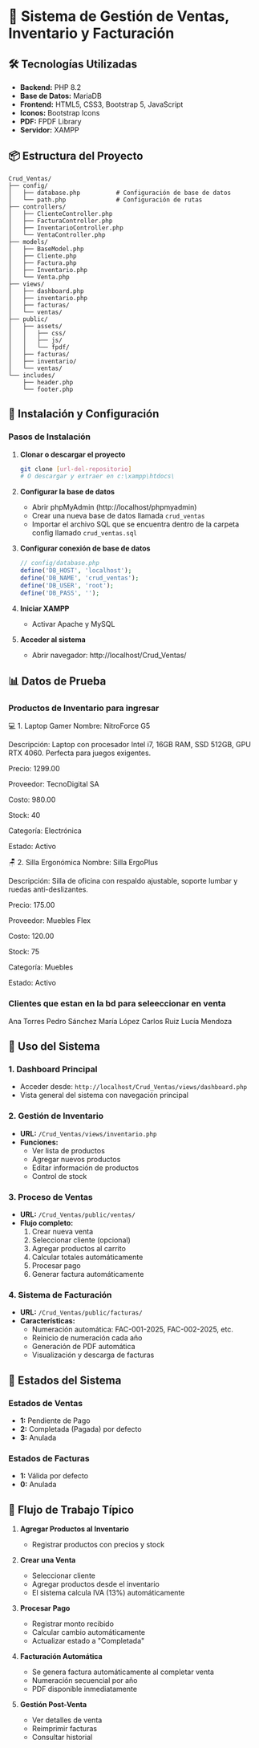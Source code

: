 # 🛒 Sistema de Gestión de Ventas, Inventario y Facturación

## 🛠️ Tecnologías Utilizadas

- **Backend:** PHP 8.2
- **Base de Datos:** MariaDB
- **Frontend:** HTML5, CSS3, Bootstrap 5, JavaScript
- **Iconos:** Bootstrap Icons
- **PDF:** FPDF Library
- **Servidor:** XAMPP

## 📦 Estructura del Proyecto

```
Crud_Ventas/
├── config/
│   ├── database.php          # Configuración de base de datos
│   └── path.php              # Configuración de rutas
├── controllers/
│   ├── ClienteController.php
│   ├── FacturaController.php
│   ├── InventarioController.php
│   └── VentaController.php
├── models/
│   ├── BaseModel.php
│   ├── Cliente.php
│   ├── Factura.php
│   ├── Inventario.php
│   └── Venta.php
├── views/
│   ├── dashboard.php
│   ├── inventario.php
│   ├── facturas/
│   └── ventas/
├── public/
│   ├── assets/
│   │   ├── css/
│   │   ├── js/
│   │   └── fpdf/
│   ├── facturas/
│   ├── inventario/
│   └── ventas/
└── includes/
    ├── header.php
    └── footer.php
```

## 🚀 Instalación y Configuración

### Pasos de Instalación

1. **Clonar o descargar el proyecto**
   ```bash
   git clone [url-del-repositorio]
   # O descargar y extraer en c:\xampp\htdocs\
   ```

2. **Configurar la base de datos**
   - Abrir phpMyAdmin (http://localhost/phpmyadmin)
   - Crear una nueva base de datos llamada `crud_ventas`
   - Importar el archivo SQL que se encuentra dentro de la carpeta config llamado `crud_ventas.sql`

3. **Configurar conexión de base de datos**
   ```php
   // config/database.php
   define('DB_HOST', 'localhost');
   define('DB_NAME', 'crud_ventas');
   define('DB_USER', 'root');
   define('DB_PASS', '');
   ```

4. **Iniciar XAMPP**
   - Activar Apache y MySQL

5. **Acceder al sistema**
   - Abrir navegador: http://localhost/Crud_Ventas/


## 📊 Datos de Prueba


### Productos de Inventario para ingresar

💻 1. Laptop Gamer
Nombre: NitroForce G5

Descripción: Laptop con procesador Intel i7, 16GB RAM, SSD 512GB, GPU RTX 4060. Perfecta para juegos exigentes.

Precio: 1299.00

Proveedor: TecnoDigital SA

Costo: 980.00

Stock: 40

Categoría: Electrónica

Estado: Activo

🪑 2. Silla Ergonómica
Nombre: Silla ErgoPlus

Descripción: Silla de oficina con respaldo ajustable, soporte lumbar y ruedas anti-deslizantes.

Precio: 175.00

Proveedor: Muebles Flex

Costo: 120.00

Stock: 75

Categoría: Muebles

Estado: Activo

### Clientes que estan en la bd para seleeccionar en venta

Ana Torres
Pedro Sánchez
María López
Carlos Ruiz
Lucía Mendoza



## 🔧 Uso del Sistema

### 1. Dashboard Principal
- Acceder desde: `http://localhost/Crud_Ventas/views/dashboard.php`
- Vista general del sistema con navegación principal

### 2. Gestión de Inventario
- **URL:** `/Crud_Ventas/views/inventario.php`
- **Funciones:**
  - Ver lista de productos
  - Agregar nuevos productos
  - Editar información de productos
  - Control de stock

### 3. Proceso de Ventas
- **URL:** `/Crud_Ventas/public/ventas/`
- **Flujo completo:**
  1. Crear nueva venta
  2. Seleccionar cliente (opcional)
  3. Agregar productos al carrito
  4. Calcular totales automáticamente
  5. Procesar pago
  6. Generar factura automáticamente

### 4. Sistema de Facturación
- **URL:** `/Crud_Ventas/public/facturas/`
- **Características:**
  - Numeración automática: FAC-001-2025, FAC-002-2025, etc.
  - Reinicio de numeración cada año
  - Generación de PDF automática
  - Visualización y descarga de facturas

## 📄 Estados del Sistema

### Estados de Ventas
- **1:** Pendiente de Pago
- **2:** Completada (Pagada) por defecto
- **3:** Anulada

### Estados de Facturas
- **1:** Válida por defecto
- **0:** Anulada

## 🎯 Flujo de Trabajo Típico

1. **Agregar Productos al Inventario**
   - Registrar productos con precios y stock

2. **Crear una Venta**
   - Seleccionar cliente
   - Agregar productos desde el inventario
   - El sistema calcula IVA (13%) automáticamente

3. **Procesar Pago**
   - Registrar monto recibido
   - Calcular cambio automáticamente
   - Actualizar estado a "Completada"

4. **Facturación Automática**
   - Se genera factura automáticamente al completar venta
   - Numeración secuencial por año
   - PDF disponible inmediatamente

5. **Gestión Post-Venta**
   - Ver detalles de venta
   - Reimprimir facturas
   - Consultar historial

